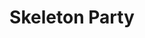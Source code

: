 ---
collection_archive: false
collection_awards: []
collection_category:
  - Kids
  - Award Winning
  - 'Exhibited Works '
  - Studio
  - Stock
  - Advertising
  - Editorial
  - Science
  - Tech
  - Reportage
  - Travel
  - Color
  - Workplace
  - Lifestyle
  - Conceptual
  - Humor
  - Advertising
  - Reportage
  - Black and White
  - Sports + Athletes
  - Portraits
collection_content: ''
collection_cover: 'https://d1sf55qlb7p6hz.cloudfront.net/skeleton-8.jpg'
collection_cover_mobile: 'https://d1sf55qlb7p6hz.cloudfront.net/vertical_covers-40.jpg'
collection_description: ''
collection_description_alignment: center
collection_exhibition: []
collection_filter: Commissioned + Stock
collection_hidden: false
collection_meta: A Portfolio of Work Made with Skeleton Crews
collection_meta_2: See Image Captions For Crew Size
collection_press: []
collection_preview:
  - 'https://d1sf55qlb7p6hz.cloudfront.net/skeleton_covers-1.jpg'
  - 'https://d1sf55qlb7p6hz.cloudfront.net/skeleton_covers-2.jpg'
  - 'https://d1sf55qlb7p6hz.cloudfront.net/skeleton_covers-3.jpg'
  - 'https://d1sf55qlb7p6hz.cloudfront.net/skeleton_covers-4.jpg'
cover_image: ''
date: ''
hide_footer: true
layout: blocks
logo: ''
navigation_theme: white
px_extra: true
slug: skeleton-party
theme_color: '#A3F4A7'
title: Skeleton Party
collection_blocks:
  - _bookshop_name: collections/media-row-start
    row_alignment: between
  - _bookshop_name: collections/media-element
    block: media-element
    caption: >-
      <p><strong>4.</strong> <em>Phoenix: A Dystopian Legoland That Tastes Like
      Candy</em></p>
    color: '#FF7B44'
    image: 'https://d1sf55qlb7p6hz.cloudfront.net/skeleton-1.jpg'
    margin_left: '5'
    margin_right: ''
    margin_y: '100'
    width: '66'
  - _bookshop_name: collections/media-row
    row_alignment: between
  - _bookshop_name: collections/media-element
    block: media-element
    caption: >-
      <p><strong>3.</strong> <em>Phoenix: A Dystopian Legoland That Tastes Like
      Candy</em></p>
    color: '#A8D4E5'
    image: 'https://d1sf55qlb7p6hz.cloudfront.net/skeleton-2.jpg'
    margin_left: '55'
    margin_right: '0'
    margin_y: '100'
    width: '40'
  - _bookshop_name: collections/media-row
    row_alignment: between
  - _bookshop_name: collections/media-element
    block: media-element
    caption: >-
      <p><strong>3.</strong> <em>Phoenix: A Dystopian Legoland That Tastes Like
      Candy</em></p>
    color: '#FCEAA9'
    image: 'https://d1sf55qlb7p6hz.cloudfront.net/skeleton-3.jpg'
    margin_left: '5'
    margin_right: ''
    margin_y: '700'
    width: '30'
  - _bookshop_name: collections/media-element
    block: media-element
    caption: >-
      <p><strong>4.</strong> <em>Phoenix: A Dystopian Legoland That Tastes Like
      Candy</em></p>
    color: '#A2E1DE'
    image: 'https://d1sf55qlb7p6hz.cloudfront.net/skeleton-4.jpg'
    margin_left: '0'
    margin_right: '30'
    margin_y: '100'
    width: '30'
  - _bookshop_name: collections/media-row
    row_alignment: between
  - _bookshop_name: collections/media-element
    block: media-element
    caption: >-
      <p><strong>4.</strong> <em>Phoenix: A Dystopian Legoland That Tastes Like
      Candy</em></p>
    color: '#D6E1E7'
    image: 'https://d1sf55qlb7p6hz.cloudfront.net/skeleton-5.jpg'
    margin_left: '20'
    margin_right: ''
    margin_y: '100'
    width: '45'
  - _bookshop_name: collections/media-row
    row_alignment: between
  - _bookshop_name: collections/media-element
    block: media-element
    caption: >-
      <p><strong>1.</strong> <em>Christmas In America: Happy Birthday,
      Jesus</em></p>
    color: '#FCEAE4'
    image: 'https://d1sf55qlb7p6hz.cloudfront.net/skeleton-7.jpg'
    margin_left: '0'
    margin_right: '0'
    margin_y: '100'
    width: '55'
  - _bookshop_name: collections/media-element
    block: media-element
    caption: <p><strong>1.</strong> <em>A Vanishing American Folklore</em></p>
    color: '#E4F1F4'
    image: 'https://d1sf55qlb7p6hz.cloudfront.net/skeleton-6.jpg'
    margin_left: '0'
    margin_right: '10'
    margin_y: '600'
    width: '30'
  - _bookshop_name: collections/media-row
    row_alignment: between
  - _bookshop_name: collections/media-element
    block: media-element
    caption: '<p><strong>2.</strong> <em>Time: Vaccine Battlegrounds </em></p>'
    color: '#FFD0C6'
    image: 'https://d1sf55qlb7p6hz.cloudfront.net/skeleton-9.jpg'
    margin_left: '50'
    margin_y: '100'
    width: '30'
  - _bookshop_name: collections/media-row
    row_alignment: between
  - _bookshop_name: collections/media-element
    block: media-element
    caption: >-
      <p><strong>2.</strong> <em>Phoenix: A Dystopian Legoland That Tastes Like
      Candy</em></p>
    color: '#F3E9BA'
    image: 'https://d1sf55qlb7p6hz.cloudfront.net/skeleton-8.jpg'
    margin_left: '5'
    margin_right: ''
    margin_y: '100'
    width: '60'
  - _bookshop_name: collections/media-element
    block: media-element
    caption: >-
      <p><strong>2.</strong> The <em>Wall Street Journal: Apollo 11 50th
      Anniversary </em></p>
    color: '#E2F3F2'
    image: 'https://d1sf55qlb7p6hz.cloudfront.net/skeleton-10.jpg'
    margin_left: ''
    margin_right: '10'
    margin_y: '400'
    width: '20'
  - _bookshop_name: collections/media-row
    row_alignment: between
  - _bookshop_name: collections/media-element
    block: media-element
    caption: <p><strong>1.</strong> <em>A Vanishing American Folklore</em></p>
    color: '#DAECB9'
    image: 'https://d1sf55qlb7p6hz.cloudfront.net/skeleton-11.jpg'
    margin_left: '10'
    margin_y: '400'
    width: '33'
  - _bookshop_name: collections/media-element
    block: media-element
    caption: >-
      <p><strong>4.</strong> <em>Phoenix: A Dystopian Legoland That Tastes Like
      Candy</em></p>
    color: '#F0EBF3'
    image: 'https://d1sf55qlb7p6hz.cloudfront.net/skeleton-12.jpg'
    margin_left: ''
    margin_right: '5'
    margin_y: '100'
    width: '40'
  - _bookshop_name: collections/media-row
    row_alignment: between
  - _bookshop_name: collections/media-element
    block: media-element
    caption: >-
      <p><strong>2.</strong> <em>Wired: The Internet Giant That Went Too
      Far</em></p>
    color: '#DBE9EC'
    image: 'https://d1sf55qlb7p6hz.cloudfront.net/skeleton-13.jpg'
    margin_left: '25'
    margin_right: ''
    margin_y: '100'
    width: '50'
  - _bookshop_name: collections/media-row
    row_alignment: between
  - _bookshop_name: collections/media-row
    row_alignment: between
  - _bookshop_name: collections/media-element
    block: media-element
    caption: '<p><strong>2. </strong><em>Condor Airlines: The Star Geezers</em></p>'
    color: '#F6D4C8'
    image: 'https://d1sf55qlb7p6hz.cloudfront.net/skeleton-15.jpg'
    margin_left: '5'
    margin_right: ''
    margin_y: '400'
    width: '45'
  - _bookshop_name: collections/media-element
    block: media-element
    caption: '<p><strong>2.</strong> <em>Time: Vaccine Battlegrounds</em></p>'
    color: '#FFEC96'
    image: 'https://d1sf55qlb7p6hz.cloudfront.net/skeleton-14.jpg'
    margin_left: '0'
    margin_right: '10'
    margin_y: '100'
    width: '30'
  - _bookshop_name: collections/media-row
    row_alignment: between
  - _bookshop_name: collections/media-element
    block: media-element
    caption: >-
      <p><strong>2.</strong> <em>Society Magazine: Stalking A Serial
      Killer</em></p>
    color: '#BFD2F4'
    image: 'https://d1sf55qlb7p6hz.cloudfront.net/skeleton-16.jpg'
    margin_left: '0'
    margin_y: '100'
    width: '60'
  - _bookshop_name: collections/media-element
    block: media-element
    caption: <p><strong>5.</strong> <em>Nike Running's Fred Kerley</em></p>
    color: '#FADEE0'
    image: 'https://d1sf55qlb7p6hz.cloudfront.net/skeleton-17.jpg'
    margin_left: '0'
    margin_right: '5'
    margin_y: '700'
    width: '33'
  - _bookshop_name: collections/media-row
    row_alignment: between
  - _bookshop_name: collections/media-element
    block: media-element
    caption: '<p><strong>5.</strong> <em>Hearst Italia: Gioa</em></p>'
    color: '#FFF4D0'
    image: 'https://d1sf55qlb7p6hz.cloudfront.net/skeleton-18.jpg'
    margin_left: '45'
    margin_right: '0'
    margin_y: '100'
    width: '30'
  - _bookshop_name: collections/media-row
    row_alignment: between
  - _bookshop_name: collections/media-element
    block: media-element
    caption: >-
      <p><strong>4.</strong> <em>Phoenix: A Dystopian Legoland That Tastes Like
      Candy</em></p>
    color: '#D4E7F8'
    image: 'https://d1sf55qlb7p6hz.cloudfront.net/skeleton-19.jpg'
    margin_left: '5'
    margin_right: ''
    margin_y: '100'
    width: '55'
  - _bookshop_name: collections/media-element
    block: media-element
    caption: >-
      <p><strong>4.</strong> <em>Phoenix: A Dystopian Legoland That Tastes Like
      Candy</em></p>
    color: '#FEB07B'
    image: 'https://d1sf55qlb7p6hz.cloudfront.net/skeleton-20.jpg'
    margin_left: '0'
    margin_right: ''
    margin_y: '700'
    width: '33'
  - _bookshop_name: collections/media-row
    row_alignment: between
  - _bookshop_name: collections/media-element
    block: media-element
    caption: <p><strong>1.</strong> <em>The Class of 99 Turns 30</em></p>
    color: '#D0ECE8'
    image: 'https://d1sf55qlb7p6hz.cloudfront.net/skeleton-21.jpg'
    margin_left: '10'
    margin_y: '300'
    width: '25'
  - _bookshop_name: collections/media-element
    block: media-element
    caption: <p><strong>5.</strong> <em>Makenzie Gossage</em></p>
    color: '#EAB7C1'
    image: 'https://d1sf55qlb7p6hz.cloudfront.net/skeleton-22.jpg'
    margin_left: ''
    margin_right: '10'
    margin_y: '100'
    width: '50'
  - _bookshop_name: collections/media-row
    row_alignment: between
  - _bookshop_name: collections/media-element
    block: media-element
    caption: '<p><strong>5.</strong> <em>Adidas Golf: Dustin Johnson</em></p>'
    color: '#CACACA'
    image: 'https://d1sf55qlb7p6hz.cloudfront.net/skeleton-23.jpg'
    margin_left: '15'
    margin_y: '300'
    width: '50'
  - _bookshop_name: collections/media-element
    block: media-element
    caption: <p><strong>3.</strong> <em>Sounds of Cement</em></p>
    color: '#0A0A0A'
    image: 'https://d1sf55qlb7p6hz.cloudfront.net/skeleton-24.jpg'
    margin_left: '0'
    margin_right: ''
    margin_y: '100'
    width: '30'
  - _bookshop_name: collections/media-row
    row_alignment: between
  - _bookshop_name: collections/media-element
    block: media-element
    caption: <p><strong>2.</strong> <em>Autobiography of a Contact Sport</em></p>
    color: '#E7E7ED'
    image: 'https://d1sf55qlb7p6hz.cloudfront.net/skeleton-25.jpg'
    margin_left: '5'
    margin_y: '200'
    width: '40'
  - _bookshop_name: collections/media-element
    block: media-element
    caption: <p><strong>2.</strong> <em>Autobiography of a Contact Sport</em></p>
    color: '#FAC7D5'
    image: 'https://d1sf55qlb7p6hz.cloudfront.net/skeleton-26.jpg'
    margin_left: '0'
    margin_right: '0'
    margin_y: '600'
    width: '50'
  - _bookshop_name: collections/media-row
    row_alignment: between
  - _bookshop_name: collections/media-element
    block: media-element
    caption: <p><strong>1. </strong><em>A Vanishing American Folklore</em></p>
    color: '#F6E7DF'
    image: 'https://d1sf55qlb7p6hz.cloudfront.net/skeleton-27.jpg'
    margin_left: '25'
    margin_right: '0'
    margin_y: '200'
    width: '50'
  - _bookshop_name: collections/media-row
    row_alignment: between
  - _bookshop_name: collections/media-element
    block: media-element
    caption: >-
      <p><strong>2.</strong> <em>Amtrak the National: Palm Springs to Yuma On
      the Sunset Limited</em></p>
    color: '#CBECDE'
    image: 'https://d1sf55qlb7p6hz.cloudfront.net/skeleton-28.jpg'
    margin_left: '5'
    margin_right: ''
    margin_y: '300'
    width: '30'
  - _bookshop_name: collections/media-element
    block: media-element
    caption: <p><strong>1.</strong> <em>A Vanishing American Folklore</em></p>
    color: '#E6EBEE'
    image: 'https://d1sf55qlb7p6hz.cloudfront.net/skeleton-29.jpg'
    margin_left: '0'
    margin_y: '100'
    width: '55'
  - _bookshop_name: collections/media-row
    row_alignment: between
  - _bookshop_name: collections/media-element
    block: media-element
    caption: <p><strong>1.</strong> <em>Autobiography of a Contact Sport</em></p>
    color: '#E0E0E0'
    image: 'https://d1sf55qlb7p6hz.cloudfront.net/skeleton-30.jpg'
    margin_left: '15'
    margin_y: '500'
    width: '33'
  - _bookshop_name: collections/media-element
    block: media-element
    caption: >-
      <p><strong>2. </strong><em>Phoenix Home &amp; Garden: Unbridled
      Spirit</em></p>
    color: '#E3DCED'
    image: 'https://d1sf55qlb7p6hz.cloudfront.net/skeleton-31.jpg'
    margin_left: '0'
    margin_right: '5'
    margin_y: '100'
    width: '40'
  - _bookshop_name: collections/media-row
    row_alignment: between
  - _bookshop_name: collections/media-element
    block: media-element
    caption: >-
      <p><strong>2.<em> </em></strong><em>Time: Grand Canyon 100th
      Anniversary</em> </p>
    color: '#F7E3D4'
    image: 'https://d1sf55qlb7p6hz.cloudfront.net/skeleton-32.jpg'
    margin_left: '25'
    margin_y: '100'
    width: '60'
  - _bookshop_name: collections/media-row
    row_alignment: between
  - _bookshop_name: collections/media-element
    block: media-element
    caption: <p><strong>4.</strong> <em>E* Trade for Mullen Lowe Boston</em></p>
    color: '#E7EEF1'
    image: 'https://d1sf55qlb7p6hz.cloudfront.net/skeleton-34.jpg'
    margin_left: '15'
    margin_y: '400'
    width: '25'
  - _bookshop_name: collections/media-element
    block: media-element
    caption: <p><strong>4.</strong> <em>E* Trade for Mullen Lowe Boston</em></p>
    color: '#F4D0B9'
    image: 'https://d1sf55qlb7p6hz.cloudfront.net/skeleton-33.jpg'
    margin_left: ''
    margin_right: '0'
    margin_y: '200'
    width: '50'
  - _bookshop_name: collections/media-row
    row_alignment: between
  - _bookshop_name: collections/media-element
    block: media-element
    caption: <p><strong>3.</strong> <em>Jerry Hall's Sad Instagram</em></p><p></p>
    color: '#F1E0DA'
    image: 'https://d1sf55qlb7p6hz.cloudfront.net/skeleton-35.jpg'
    margin_left: '25'
    margin_right: ''
    margin_y: '100'
    width: '33'
  - _bookshop_name: collections/media-element
    align_y: start
    caption: <p><strong>4.</strong> <em>Eric Stonestreet AT&amp;T for BBDO</em></p>
    image: 'https://d1sf55qlb7p6hz.cloudfront.net/skeleton-57.jpg'
    margin_left: '0'
    margin_right: '10'
    margin_y: '300'
    width: '25'
  - _bookshop_name: collections/media-row
    row_alignment: between
  - _bookshop_name: collections/media-element
    block: media-element
    caption: >-
      <p><strong>2. </strong><em>Wired: The Hard-Luck Texas Town That Bet on
      Bitcoin and Lost</em></p>
    color: '#EFE5BF'
    image: 'https://d1sf55qlb7p6hz.cloudfront.net/skeleton-36.jpg'
    margin_left: '45'
    margin_right: ''
    margin_y: '100'
    width: '40'
  - _bookshop_name: collections/media-row
    row_alignment: between
  - _bookshop_name: collections/media-element
    block: media-element
    caption: >-
      <p><strong>2. </strong><em>Wired: The Hard-Luck Texas Town That Bet on
      Bitcoin and Lost</em></p>
    color: '#EFC29D'
    image: 'https://d1sf55qlb7p6hz.cloudfront.net/skeleton-37.jpg'
    margin_left: '25'
    margin_y: '100'
    width: '55'
  - _bookshop_name: collections/media-row
    row_alignment: between
  - _bookshop_name: collections/media-element
    block: media-element
    caption: >-
      <p><strong>3. </strong><em>Wired: The Internet Giant That Went Too
      Far</em></p>
    color: '#0C0C0D'
    image: 'https://d1sf55qlb7p6hz.cloudfront.net/skeleton-38.jpg'
    margin_left: '20'
    margin_right: ''
    margin_y: '600'
    width: '30'
  - _bookshop_name: collections/media-element
    block: media-element
    caption: >-
      <p><strong>2. </strong><em>Amtrak The National: Ted Turner is on a Mission
      to Save Everything</em></p>
    color: '#C7D5CF'
    image: 'https://d1sf55qlb7p6hz.cloudfront.net/skeleton-40.jpg'
    margin_left: '0'
    margin_right: '0'
    margin_y: '100'
    width: '40'
  - _bookshop_name: collections/media-row
    row_alignment: between
  - _bookshop_name: collections/media-element
    block: media-element
    caption: '<p><strong>2. </strong><em>Outside: Rob Krar Running in the Dark </em></p>'
    color: '#FA9176'
    image: 'https://d1sf55qlb7p6hz.cloudfront.net/skeleton-41.jpg'
    margin_left: '0'
    margin_right: ''
    margin_y: '100'
    width: '40'
  - _bookshop_name: collections/media-element
    block: media-element
    caption: '<p><strong>1. </strong><em>Starting Over: Will Move for Work</em></p>'
    color: '#CDECEE'
    image: 'https://d1sf55qlb7p6hz.cloudfront.net/skeleton-42.jpg'
    margin_left: ''
    margin_right: '15'
    margin_y: '600'
    width: '33'
  - _bookshop_name: collections/media-row
    row_alignment: between
  - _bookshop_name: collections/media-element
    block: media-element
    caption: >-
      <p><strong>4. </strong><em>Phoenix: A Dystopian Legoland That Tastes Like
      Candy</em></p>
    color: '#FFCA8D'
    image: 'https://d1sf55qlb7p6hz.cloudfront.net/skeleton-43.jpg'
    margin_left: '30'
    margin_right: ''
    margin_y: '200'
    width: '30'
  - _bookshop_name: collections/media-row
    row_alignment: between
  - _bookshop_name: collections/media-element
    block: media-element
    caption: >-
      <p><strong>2. </strong><em>Christmas In America: Happy Birthday,
      Jesus</em></p>
    color: '#DBDBDD'
    image: 'https://d1sf55qlb7p6hz.cloudfront.net/skeleton-44.jpg'
    margin_left: '10'
    margin_y: '200'
    width: '30'
  - _bookshop_name: collections/media-element
    block: media-element
    caption: >-
      <p><strong>2. </strong><em>Christmas In America: Happy Birthday,
      Jesus</em></p>
    color: '#C0EDE1'
    image: 'https://d1sf55qlb7p6hz.cloudfront.net/skeleton-45.jpg'
    margin_left: ''
    margin_right: '5'
    margin_y: '500'
    width: '50'
  - _bookshop_name: collections/media-row
    row_alignment: between
  - _bookshop_name: collections/media-element
    block: media-element
    caption: >-
      <p><strong>3. </strong><em>Phoenix: A Dystopian Legoland That Tastes Like
      Candy</em></p>
    color: '#D4DEE8'
    image: 'https://d1sf55qlb7p6hz.cloudfront.net/skeleton-47.jpg'
    margin_left: '15'
    margin_right: ''
    margin_y: '700'
    width: '45'
  - _bookshop_name: collections/media-element
    block: media-element
    caption: >-
      <p><strong>3. </strong><em>Phoenix: A Dystopian Legoland That Tastes Like
      Candy</em></p>
    color: '#DFDADA'
    image: 'https://d1sf55qlb7p6hz.cloudfront.net/skeleton-46.jpg'
    margin_left: '0'
    margin_y: '100'
    width: '30'
  - _bookshop_name: collections/media-row
    row_alignment: between
  - _bookshop_name: collections/media-element
    block: media-element
    caption: '<p><strong>2. </strong><em>Time: Grand Canyon 100th Anniversary </em></p>'
    color: '#A88568'
    image: 'https://d1sf55qlb7p6hz.cloudfront.net/skeleton-48.jpg'
    margin_left: '5'
    margin_y: '100'
    width: '30'
  - _bookshop_name: collections/media-row
    row_alignment: between
  - _bookshop_name: collections/media-element
    block: media-element
    caption: >-
      <p><strong>1. </strong><em>Amtrak the National: On the Southwest
      Chief</em></p>
    color: '#B5907E'
    image: 'https://d1sf55qlb7p6hz.cloudfront.net/skeleton-49.jpg'
    margin_left: '25'
    margin_right: '0'
    margin_y: '100'
    width: '55'
  - _bookshop_name: collections/media-row
    row_alignment: between
  - _bookshop_name: collections/media-element
    block: media-element
    caption: >-
      <p><strong>3. </strong><em>ESPN: UFC 246: The Painful Stories Behind
      Cowboy Cerrone's Injuries </em></p>
    color: '#111114'
    image: 'https://d1sf55qlb7p6hz.cloudfront.net/skeleton-51.jpg'
    margin_left: '50'
    margin_right: '0'
    margin_y: '100'
    width: '50'
  - _bookshop_name: collections/media-row
    row_alignment: between
  - _bookshop_name: collections/media-element
    block: media-element
    caption: <p><strong>5. </strong><em>Makenzie Gossage</em></p>
    color: '#F2D7B7'
    image: 'https://d1sf55qlb7p6hz.cloudfront.net/skeleton-52.jpg'
    margin_left: '15'
    margin_y: '100'
    width: '40'
  - _bookshop_name: collections/media-element
    block: media-element
    caption: <p><strong>4.</strong> <em>Crazy Explosive Primeknit </em></p>
    color: '#030303'
    image: 'https://d1sf55qlb7p6hz.cloudfront.net/skeleton-53.jpg'
    margin_left: '0'
    margin_right: '10'
    margin_y: '300'
    width: '25'
  - _bookshop_name: collections/media-row
    row_alignment: between
  - _bookshop_name: collections/media-element
    block: media-element
    caption: <p><strong>3. </strong><em>Sounds of Cement</em></p>
    color: '#C0C0C0'
    image: 'https://d1sf55qlb7p6hz.cloudfront.net/skeleton-54.jpg'
    margin_left: '5'
    margin_y: '100'
    width: '30'
  - _bookshop_name: collections/media-element
    block: media-element
    caption: '<p><strong>5. </strong><em>Adidas Golf: Xander Schaufelle</em></p>'
    color: '#959595'
    image: 'https://d1sf55qlb7p6hz.cloudfront.net/skeleton-55.jpg'
    margin_left: '0'
    margin_right: '5'
    margin_y: '400'
    width: '55'
  - _bookshop_name: collections/media-row
    row_alignment: between
  - _bookshop_name: collections/media-element
    block: media-element
    caption: <p><strong>3. </strong><em>Sounds of Cement</em></p>
    color: '#454545'
    image: 'https://d1sf55qlb7p6hz.cloudfront.net/skeleton-56.jpg'
    margin_left: '50'
    margin_y: '100'
    width: '40'
---